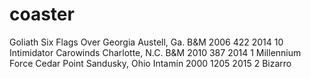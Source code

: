 # coaster
Goliath	Six Flags Over Georgia	Austell, Ga.	B&M	2006	422	2014
10	Intimidator	Carowinds	Charlotte, N.C.	B&M	2010	387	2014
1	Millennium Force	Cedar Point	Sandusky, Ohio	Intamin	2000	1205	2015
2	Bizarro
